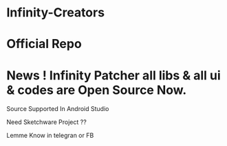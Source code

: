 # Infinity-Creators
# Official Repo

# News ! Infinity Patcher all libs & all ui & codes are Open Source Now.

Source Supported In Android Studio

Need Sketchware Project ?? 

Lemme Know in telegran or FB
